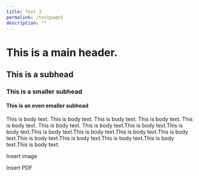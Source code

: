 ```yaml
---
title: Test 3
permalink: /testpage3
description: ""
---
```

# This is a main header.
## This is a subhead 
### This is a smaller subhead
#### This is an even emaller subhead

This is body text. This is body text. This is body text. This is body text. This is body text. This is body text. This is body text.This is body text.This is body text.This is body text.This is body text.This is body text.This is body text.This is body text.This is body text.This is body text.This is body text.This is body text.

Insert image

Insert PDF